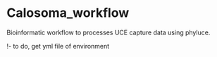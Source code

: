 # Calosoma_workflow
Bioinformatic workflow to processes UCE capture data using phyluce. 

!- to do, get yml file of environment
